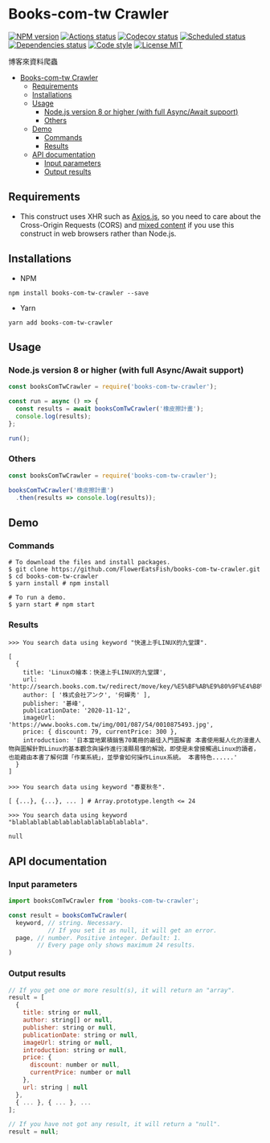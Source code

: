 # Books-com-tw Crawler

[![NPM version](https://img.shields.io/npm/v/books-com-tw-crawler.svg)](https://www.npmjs.com/package/books-com-tw-crawler)
[![Actions status](https://github.com/FlowerEatsFish/books-com-tw-crawler/workflows/build/badge.svg?branch=master)](https://github.com/FlowerEatsFish/books-com-tw-crawler/actions)
[![Codecov status](https://codecov.io/gh/FlowerEatsFish/books-com-tw-crawler/branch/master/graph/badge.svg)](https://codecov.io/gh/FlowerEatsFish/books-com-tw-crawler/commits)
[![Scheduled status](https://travis-ci.com/FlowerEatsFish/books-com-tw-crawler.svg?branch=master)](https://travis-ci.com/FlowerEatsFish/books-com-tw-crawler/builds)
[![Dependencies status](https://github.com/FlowerEatsFish/books-com-tw-crawler/workflows/dependencies-status/badge.svg?branch=master)](https://github.com/FlowerEatsFish/books-com-tw-crawler/actions)
[![Code style](https://img.shields.io/badge/code_style-prettier-ff69b4.svg)](https://prettier.io/)
[![License MIT](https://img.shields.io/badge/license-MIT-blue.svg)](https://opensource.org/licenses/MIT)

博客來資料爬蟲

- [Books-com-tw Crawler](#Books-com-tw-Crawler)
  - [Requirements](#Requirements)
  - [Installations](#Installations)
  - [Usage](#Usage)
    - [Node.js version 8 or higher (with full Async/Await support)](#Nodejs-version-8-or-higher-with-full-AsyncAwait-support)
    - [Others](#Others)
  - [Demo](#Demo)
    - [Commands](#Commands)
    - [Results](#Results)
  - [API documentation](#API-documentation)
    - [Input parameters](#Input-parameters)
    - [Output results](#Output-results)

## Requirements

- This construct uses XHR such as [Axios.js](https://github.com/axios/axios), so you need to care about the Cross-Origin Requests (CORS) and [mixed content](https://developer.mozilla.org/en-US/docs/Web/Security/Mixed_content) if you use this construct in web browsers rather than Node.js.

## Installations

- NPM

```shell
npm install books-com-tw-crawler --save
```

- Yarn

```shell
yarn add books-com-tw-crawler
```

## Usage

### Node.js version 8 or higher (with full Async/Await support)

```javascript
const booksComTwCrawler = require('books-com-tw-crawler');

const run = async () => {
  const results = await booksComTwCrawler('橡皮擦計畫');
  console.log(results);
};

run();
```

### Others

```javascript
const booksComTwCrawler = require('books-com-tw-crawler');

booksComTwCrawler('橡皮擦計畫')
  .then(results => console.log(results));
```

## Demo

### Commands

```shell
# To download the files and install packages.
$ git clone https://github.com/FlowerEatsFish/books-com-tw-crawler.git
$ cd books-com-tw-crawler
$ yarn install # npm install

# To run a demo.
$ yarn start # npm start
```

### Results

```shell
>>> You search data using keyword "快速上手LINUX的九堂課".

[
  {
    title: 'Linuxの繪本：快速上手LINUX的九堂課',
    url: 'http://search.books.com.tw/redirect/move/key/%E5%BF%AB%E9%80%9F%E4%B8%8A%E6%89%8BLINUX%E7%9A%84%E4%B9%9D%E5%A0%82%E8%AA%B2/area/mid/item/0010875493/page/1/idx/1/cat/001/pdf/1',
    author: [ '株式会社アンク', '何蟬秀' ],
    publisher: '碁峰',
    publicationDate: '2020-11-12',
    imageUrl: 'https://www.books.com.tw/img/001/087/54/0010875493.jpg',
    price: { discount: 79, currentPrice: 300 },
    introduction: '日本當地累積銷售70萬冊的最佳入門圖解書 本書使用擬人化的漫畫人物與圖解針對Linux的基本觀念與操作進行淺顯易懂的解說，即使是未曾接觸過Linux的讀者，也能藉由本書了解何謂「作業系統」，並學會如何操作Linux系統。 本書特色......'
  }
]
```

```shell
>>> You search data using keyword "春夏秋冬".

[ {...}, {...}, ... ] # Array.prototype.length <= 24
```

```shell
>>> You search data using keyword "blablablablablablablablablablablabla".

null
```

## API documentation

### Input parameters

```javascript
import booksComTwCrawler from 'books-com-tw-crawler';

const result = booksComTwCrawler(
  keyword, // string. Necessary.
           // If you set it as null, it will get an error.
  page, // number. Positive integer. Default: 1.
        // Every page only shows maximum 24 results.
)
```

### Output results

```javascript
// If you get one or more result(s), it will return an "array".
result = [
  {
    title: string or null,
    author: string[] or null,
    publisher: string or null,
    publicationDate: string or null,
    imageUrl: string or null,
    introduction: string or null,
    price: {
      discount: number or null,
      currentPrice: number or null
    },
    url: string | null
  },
  { ... }, { ... }, ...
];

// If you have not got any result, it will return a "null".
result = null;
```
